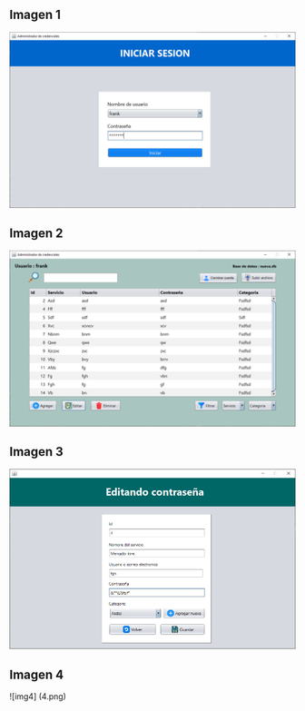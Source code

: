 ## Imagen 1
![img1](1.png)

## Imagen 2
![img2](2.png)

## Imagen 3
![img3](3.png)

## Imagen 4
![img4] (4.png)
